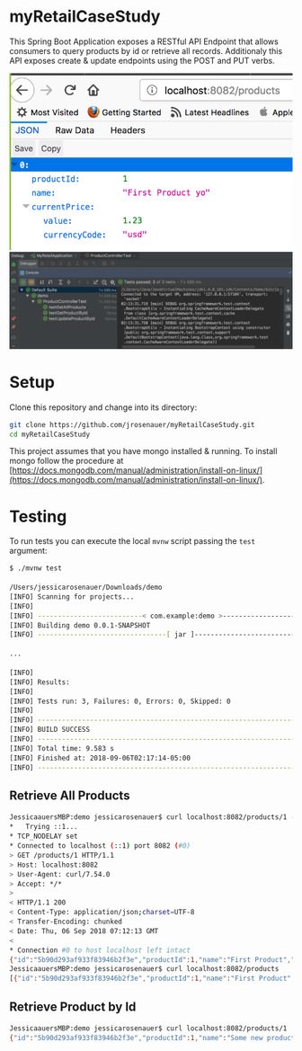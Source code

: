 # myRetailCaseStudy

This Spring Boot Application exposes a RESTful API Endpoint that allows consumers to query products by id or retrieve all records. Additionaly this API exposes create & update endpoints using the POST and PUT verbs.

![Testing Screenshot](screenshot2.png)
![Testing Screenshot](screenshot.png)

# Setup 
Clone this repository and change into its directory:

```bash
git clone https://github.com/jrosenauer/myRetailCaseStudy.git
cd myRetailCaseStudy
```

This project assumes that you have mongo installed & running.
To install mongo follow the procedure at [https://docs.mongodb.com/manual/administration/install-on-linux/](https://docs.mongodb.com/manual/administration/install-on-linux/).
# Testing

To run tests you can execute the local `mvnw` script passing the `test` argument:

```bash
$ ./mvnw test

/Users/jessicarosenauer/Downloads/demo
[INFO] Scanning for projects...
[INFO] 
[INFO] --------------------------< com.example:demo >--------------------------
[INFO] Building demo 0.0.1-SNAPSHOT
[INFO] --------------------------------[ jar ]---------------------------------

...

[INFO] 
[INFO] Results:
[INFO] 
[INFO] Tests run: 3, Failures: 0, Errors: 0, Skipped: 0
[INFO] 
[INFO] ------------------------------------------------------------------------
[INFO] BUILD SUCCESS
[INFO] ------------------------------------------------------------------------
[INFO] Total time: 9.583 s
[INFO] Finished at: 2018-09-06T02:17:14-05:00
[INFO] ------------------------------------------------------------------------

```

## Retrieve All Products
```bash
JessicaauersMBP:demo jessicarosenauer$ curl localhost:8082/products/1 -vv
*   Trying ::1...
* TCP_NODELAY set
* Connected to localhost (::1) port 8082 (#0)
> GET /products/1 HTTP/1.1
> Host: localhost:8082
> User-Agent: curl/7.54.0
> Accept: */*
> 
< HTTP/1.1 200 
< Content-Type: application/json;charset=UTF-8
< Transfer-Encoding: chunked
< Date: Thu, 06 Sep 2018 07:12:13 GMT
< 
* Connection #0 to host localhost left intact
{"id":"5b90d293af933f83946b2f3e","productId":1,"name":"First Product","currentPrice":{"value":12.99,"currencyCode":"usd"}}JessicaauersMBP:demo jessicarosenauer$ 
JessicaauersMBP:demo jessicarosenauer$ curl localhost:8082/products
[{"id":"5b90d293af933f83946b2f3e","productId":1,"name":"First Product","currentPrice":{"value":12.99,"currencyCode":"usd"}}]
```

## Retrieve Product by Id
```bash
JessicaauersMBP:demo jessicarosenauer$ curl localhost:8082/products/1
{"id":"5b90d293af933f83946b2f3e","productId":1,"name":"Some new product name","currentPrice":{"value":12.99,"currencyCode":"usd"}}
```